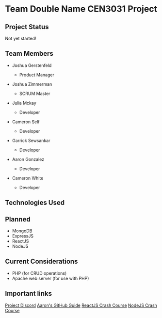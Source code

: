 # Team Double Name CEN3031 Project

## Project Status

Not yet started!

## Team Members

* Joshua Gerstenfeld
  * Product Manager

* Joshua Zimmerman
  * SCRUM Master

* Julia Mckay
  * Developer

* Cameron Self
  * Developer

* Garrick Sewsankar
  * Developer

* Aaron Gonzalez
  * Developer

* Cameron White
  * Developer

## Technologies Used

## Planned

* MongoDB
* ExpressJS
* ReactJS
* NodeJS

## Current Considerations

* PHP (for CRUD operations)
* Apache web server (for use with PHP)

## Important links

[Project Discord](https://discord.gg/9q7qJ8T "Discord")
[Aaron's GitHub Guide](https://cdn.discordapp.com/attachments/676921412933648425/677981813343518771/Github_Essentials.DOCX)
[ReactJS Crash Course](https://www.youtube.com/watch?v=sBws8MSXN7A)
[NodeJS Crash Course](https://www.youtube.com/watch?v=fBNz5xF-Kx4)
